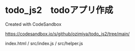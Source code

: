# todo_js2　todoアプリ作成
Created with CodeSandbox

https://codesandbox.io/s/github/ozimiya/todo_js2/tree/main/

index.html / src/index.js / src/helper.js

